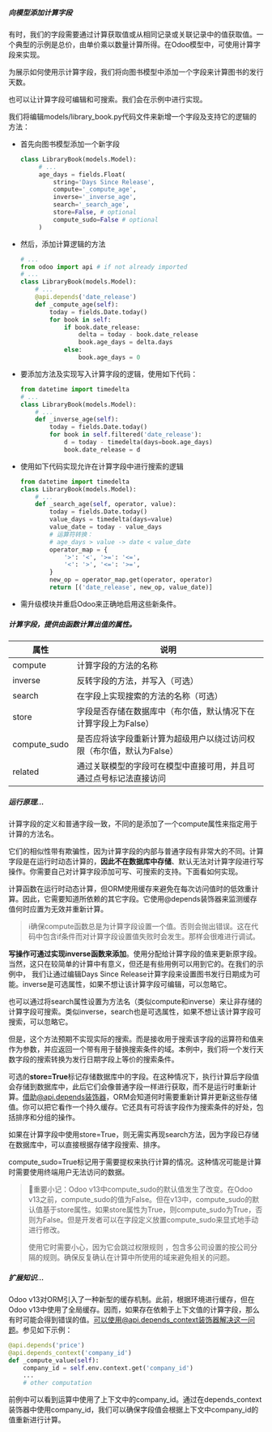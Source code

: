 ##### 向模型添加计算字段

有时，我们的字段需要通过计算获取值或从相同记录或关联记录中的值获取值。一个典型的示例是总价，由单价乘以数量计算所得。在Odoo模型中，可使用计算字段来实现。

为展示如何使用示计算字段，我们将向图书模型中添加一个字段来计算图书的发行天数。

也可以让计算字段可编辑和可搜索。我们会在示例中进行实现。

我们将编辑models/library_book.py代码文件来新增一个字段及支持它的逻辑的方法：

- 首先向图书模型添加一个新字段

  ```python
  class LibraryBook(models.Model):
       # ...
       age_days = fields.Float(
           string='Days Since Release',
           compute='_compute_age',
           inverse='_inverse_age',
           search='_search_age',
           store=False, # optional
           compute_sudo=False # optional
       )
  ```

- 然后，添加计算逻辑的方法

  ```python
  # ...
  from odoo import api # if not already imported
  # ...
  class LibraryBook(models.Model):
      # ...
      @api.depends('date_release')
      def _compute_age(self):
          today = fields.Date.today()
          for book in self:
              if book.date_release:
                  delta = today - book.date_release
                  book.age_days = delta.days
              else:
                  book.age_days = 0
  ```

- 要添加方法及实现写入计算字段的逻辑，使用如下代码：

  ```python
  from datetime import timedelta
  # ...
  class LibraryBook(models.Model):
      # ...
      def _inverse_age(self):
          today = fields.Date.today()
          for book in self.filtered('date_release'):
              d = today - timedelta(days=book.age_days)
              book.date_release = d
  ```

- 使用如下代码实现允许在计算字段中进行搜索的逻辑

  ```python
  from datetime import timedelta
  class LibraryBook(models.Model):
      # ...
      def _search_age(self, operator, value):
          today = fields.Date.today()
          value_days = timedelta(days=value)
          value_date = today - value_days
          # 运算符转换：
          # age_days > value -> date < value_date
          operator_map = {
              '>': '<', '>=': '<=',
              '<': '>', '<=': '>=',
          }
          new_op = operator_map.get(operator, operator)
          return [('date_release', new_op, value_date)]
  ```

- 需升级模块并重启Odoo来正确地启用这些新条件。



##### 计算字段，提供由函数计算出值的属性。

| 属性         | 说明                                                         |
| ------------ | ------------------------------------------------------------ |
| compute      | 计算字段的方法的名称                                         |
| inverse      | 反转字段的方法，并写入（可选）                               |
| search       | 在字段上实现搜索的方法的名称（可选）                         |
| store        | 字段是否存储在数据库中（布尔值，默认情况下在计算字段上为False） |
| compute_sudo | 是否应将该字段重新计算为超级用户以绕过访问权限（布尔值，默认为False） |
| related      | 通过关联模型的字段可在模型中直接可用，并且可通过点号标记法直接访问 |



##### 运行原理…

计算字段的定义和普通字段一致，不同的是添加了一个compute属性来指定用于计算的方法名。

它们的相似性带有欺骗性，因为计算字段的内部与普通字段有非常大的不同。计算字段是在运行时动态计算的，**因此不在数据库中存储**、默认无法对计算字段进行写操作。你需要自己对计算字段添加可写、可搜索的支持。下面看如何实现。

计算函数在运行时动态计算，但ORM使用缓存来避免在每次访问值时的低效重计算。因此，它需要知道所依赖的其它字段。它使用@depends装饰器来监测缓存值何时应置为无效并重新计算。

> ℹ️确保compute函数总是为计算字段设置一个值。否则会抛出错误。这在代码中包含if条件而对计算字段设置值失败时会发生。那样会很难进行调试。

**写操作可通过实现inverse函数来添加**。使用分配给计算字段的值来更新原字段。当然，这只在较简单的计算中有意义，但还是有些用例可以用到它的。在我们的示例中， 我们让通过编辑Days Since Release计算字段来设置图书发行日期成为可能。inverse是可选属性，如果不想让该计算字段可编辑，可以忽略它。

也可以通过将search属性设置为方法名（类似compute和inverse）来让非存储的计算字段可搜索。类似inverse，search也是可选属性，如果不想让该计算字段可搜索，可以忽略它。

但是，这个方法预期不实现实际的搜索。而是接收用于搜索该字段的运算符和值来作为参数，并应返回一个带有用于替换搜索条件的域。本例中，我们将一个发行天数字段的搜索转换为发行日期字段上等价的搜索条件。

可选的**store=True**标记存储数据库中的字段。在这种情况下，执行计算后字段值会存储到数据库中，此后它们会像普通字段一样进行获取，而不是运行时重新计算。借助@api.depends装饰器，ORM会知道何时需要重新计算并更新这些存储值。你可以把它看作一个持久缓存。它还具有可将该字段作为搜索条件的好处，包括排序和分组的操作。

如果在计算字段中使用store=True，则无需实再现search方法，因为字段已存储在数据库中，可以直接根据存储字段搜索、排序。

compute_sudo=True标记用于需要提权来执行计算的情况。这种情况可能是计算时需要使用终端用户无法访问的数据。

> 📝重要小记：Odoo v13中compute_sudo的默认值发生了改变。在Odoo v13之前，compute_sudo的值为False。但在v13中，compute_sudo的默认值基于store属性。如果store属性为True，则compute_sudo为True，否则为False。但是开发者可以在字段定义放置compute_sudo来显式地手动进行修改。
>
> 使用它时需要小心，因为它会跳过权限规则 ，包含多公司设置的按公司分隔的规则。确保反复确认在计算中所使用的域来避免相关的问题。



##### 扩展知识…

Odoo v13对ORM引入了一种新型的缓存机制。此前，根据环境进行缓存，但在Odoo v13中使用了全局缓存。因而，如果存在依赖于上下文值的计算字段，那么有时可能会得到错误的值。可以使用@api.depends_context装饰器解决这一问题。参见如下示例：

```python
@api.depends('price')
@api.depends_context('company_id')
def _compute_value(self):
    company_id = self.env.context.get('company_id')
    ...
    # other computation
```

前例中可以看到运算中使用了上下文中的company_id。通过在depends_context装饰器中使用company_id，我们可以确保字段值会根据上下文中company_id的值重新进行计算。
